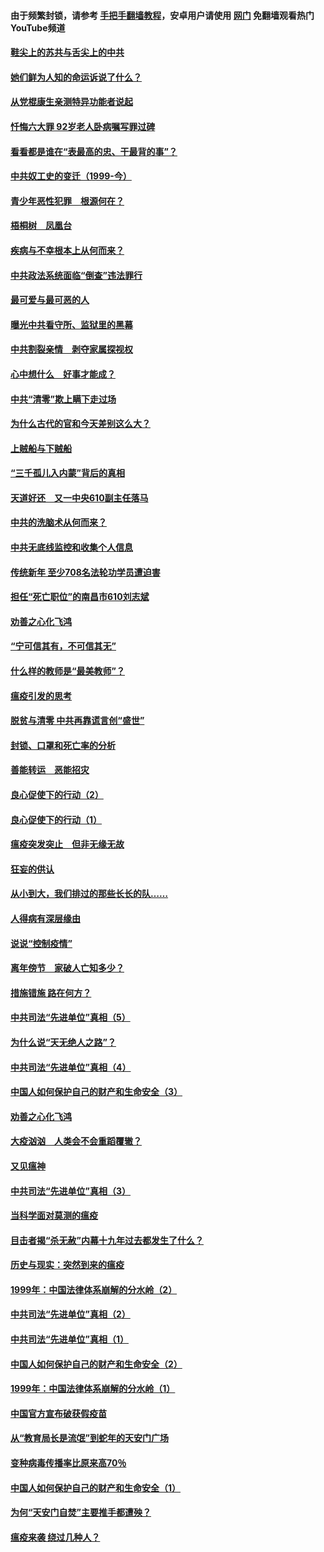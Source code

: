 #### 由于频繁封锁，请参考 [手把手翻墙教程](https://github.com/gfw-breaker/guides/wiki/)，安卓用户请使用 [网门](https://github.com/gfw-breaker/nogfw/blob/master/dl.md?t=04021600) 免翻墙观看热门YouTube频道 

#### [鞋尖上的苏共与舌尖上的中共](../pages/19/422826.md?t=04021600) 

#### [她们鲜为人知的命运诉说了什么？](../pages/19/422754.md?t=04021600) 

#### [从党棍康生亲测特异功能者说起](../pages/19/422657.md?t=04021600) 

#### [忏悔六大罪 92岁老人卧病嘱写罪过碑](../pages/19/422750.md?t=04021600) 

#### [看看都是谁在“表最高的忠、干最背的事”？](../pages/19/422703.md?t=04021600) 

#### [中共奴工史的变迁（1999-今）](../pages/19/422656.md?t=04021600) 

#### [青少年恶性犯罪　根源何在？](../pages/19/422449.md?t=04021600) 

#### [梧桐树　凤凰台](../pages/19/422442.md?t=04021600) 

#### [疾病与不幸根本上从何而来？](../pages/19/422438.md?t=04021600) 

#### [中共政法系统面临“倒查”违法罪行](../pages/19/422497.md?t=04021600) 

#### [最可爱与最可恶的人](../pages/19/422448.md?t=04021600) 

#### [曝光中共看守所、监狱里的黑幕](../pages/19/422390.md?t=04021600) 

#### [中共割裂亲情　剥夺家属探视权](../pages/19/422364.md?t=04021600) 

#### [心中想什么　好事才能成？](../pages/19/422318.md?t=04021600) 

#### [中共“清零”欺上瞒下走过场](../pages/19/422306.md?t=04021600) 

#### [为什么古代的官和今天差别这么大？](../pages/19/422228.md?t=04021600) 

#### [上贼船与下贼船](../pages/19/422276.md?t=04021600) 

#### [“三千孤儿入内蒙”背后的真相](../pages/19/422229.md?t=04021600) 

#### [天道好还　又一中央610副主任落马](../pages/19/422155.md?t=04021600) 

#### [中共的洗脑术从何而来？](../pages/19/422154.md?t=04021600) 

#### [中共无底线监控和收集个人信息](../pages/19/422039.md?t=04021600) 

#### [传统新年 至少708名法轮功学员遭迫害](../pages/19/421946.md?t=04021600) 

#### [担任“死亡职位”的南昌市610刘志斌](../pages/19/421957.md?t=04021600) 

#### [劝善之心化飞鸿](../pages/19/421164.md?t=04021600) 

#### [“宁可信其有，不可信其无”](../pages/19/421691.md?t=04021600) 

#### [什么样的教师是“最美教师”？](../pages/19/421755.md?t=04021600) 

#### [瘟疫引发的思考](../pages/19/421594.md?t=04021600) 

#### [脱贫与清零 中共再靠谎言创“盛世”](../pages/19/421590.md?t=04021600) 

#### [封锁、口罩和死亡率的分析](../pages/19/421495.md?t=04021600) 

#### [善能转运　恶能招灾](../pages/19/421334.md?t=04021600) 

#### [良心促使下的行动（2）](../pages/19/421361.md?t=04021600) 

#### [良心促使下的行动（1）](../pages/19/421302.md?t=04021600) 

#### [瘟疫突发突止　但非无缘无故](../pages/19/421281.md?t=04021600) 

#### [狂妄的供认](../pages/19/421199.md?t=04021600) 

#### [从小到大，我们排过的那些长长的队……](../pages/19/421243.md?t=04021600) 

#### [人得病有深层缘由](../pages/19/420864.md?t=04021600) 

#### [说说“控制疫情”](../pages/19/420831.md?t=04021600) 

#### [离年傍节　家破人亡知多少？](../pages/19/420563.md?t=04021600) 

#### [措施错施  路在何方？](../pages/19/420076.md?t=04021600) 

#### [中共司法“先进单位”真相（5）](../pages/19/419453.md?t=04021600) 

#### [为什么说“天无绝人之路”？](../pages/19/419618.md?t=04021600) 

#### [中共司法“先进单位”真相（4）](../pages/19/419452.md?t=04021600) 

#### [中国人如何保护自己的财产和生命安全（3）](../pages/19/419405.md?t=04021600) 

#### [劝善之心化飞鸿](../pages/19/418758.md?t=04021600) 

#### [大疫汹汹　人类会不会重蹈覆辙？](../pages/19/419691.md?t=04021600) 

#### [又见瘟神](../pages/19/419225.md?t=04021600) 

#### [中共司法“先进单位”真相（3）](../pages/19/419451.md?t=04021600) 

#### [当科学面对莫测的瘟疫](../pages/19/419625.md?t=04021600) 

#### [目击者揭“杀无赦”内幕十九年过去都发生了什么？](../pages/19/419617.md?t=04021600) 

#### [历史与现实：突然到来的瘟疫](../pages/19/419619.md?t=04021600) 

#### [1999年：中国法律体系崩解的分水岭（2）](../pages/19/419455.md?t=04021600) 

#### [中共司法“先进单位”真相（2）](../pages/19/419450.md?t=04021600) 

#### [中共司法“先进单位”真相（1）](../pages/19/419449.md?t=04021600) 

#### [中国人如何保护自己的财产和生命安全（2）](../pages/19/419404.md?t=04021600) 

#### [1999年：中国法律体系崩解的分水岭（1）](../pages/19/419454.md?t=04021600) 

#### [中国官方宣布破获假疫苗](../pages/19/419504.md?t=04021600) 

#### [从“教育局长是流氓”到蛇年的天安门广场](../pages/19/419470.md?t=04021600) 

#### [变种病毒传播率比原来高70％](../pages/19/419456.md?t=04021600) 

#### [中国人如何保护自己的财产和生命安全（1）](../pages/19/419403.md?t=04021600) 

#### [为何“天安门自焚”主要推手都遭殃？](../pages/19/419348.md?t=04021600) 

#### [瘟疫来袭 绕过几种人？](../pages/19/419349.md?t=04021600) 

